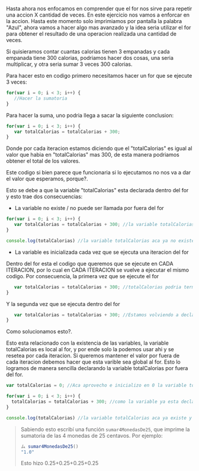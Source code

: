 Hasta ahora nos enfocamos en comprender que el for nos sirve para repetir una accion X cantidad de veces.
En este ejercicio nos vamos a enforcar en la accion.
Hasta este momento solo imprimiamos por pantalla la palabra "Azul", ahora vamos a hacer algo mas avanzado y la idea seria utilizar el for para obtener el resultado de una operacion realizada una cantidad de veces.

Si quisieramos contar cuantas calorias tienen 3 empanadas y cada empanada tiene 300 calorias, podriamos hacer dos cosas, una seria multiplicar, y otra seria sumar 3 veces 300 calorias.

Para hacer esto en codigo primero necesitamos hacer un for que se ejecute 3 veces:


```javascript
for(var i = 0; i < 3; i++) {
   //Hacer la sumatoria
}
```

Para hacer la suma, uno podria llega a sacar la siguiente conclusion:

```javascript
for(var i = 0; i < 3; i++) {
   var totalCalorias = totalCalorias + 300;
}
```

Donde por cada iteracion estamos diciendo que el "totalCalorias" es igual al valor que habia en "totalCalorias" mas 300, de esta manera podriamos obtener el total de los valores.

Este codigo si bien parece que funcionaria si lo ejecutamos no nos va a dar el valor que esperamos, porque?.

Esto se debe a que la variable "totalCalorias" esta declarada dentro del for y esto trae dos consecuencias:

* La variable no existe / no puede ser llamada por fuera del for

```javascript
for(var i = 0; i < 3; i++) {
   var totalCalorias = totalCalorias + 300; //la variable totalCalorias esta declarada dentro del for y solo puede ser usada ahi dentro
}

console.log(totalCalorias) //la variable totalCalorias aca ya no existe y no puede ser consultada
```

* La variable es inicializada cada vez que se ejecuta una iteracion del for

Dentro del for esta el codigo que queremos que se ejecute en CADA ITERACION, por lo cual en CADA ITERACION se vuelve a ejecutar el mismo codigo.
Por consecuencia, la primera vez que se ejecute el for

```javascript
   var totalCalorias = totalCalorias + 300; //totalCalorias podria terminar valiendo 300
}
```

Y la segunda vez que se ejecuta dentro del for

```javascript
   var totalCalorias = totalCalorias + 300; //Estamos volviendo a declarar la variable totalCalorias, por lo cual no logramos almacenar el valor anterior y acumular el nuevo valor.
}
```

Como solucionamos esto?.

Esto esta relacionado con la existencia de las variables, la variable totalCalorias es local al for, y por ende solo la podemos usar ahi y se resetea por cada iteracion. Si queremos mantener el valor por fuera de cada iteracion debemos hacer que esta varible sea global al for. Esto lo logramos de manera sencilla declarando la variable totalCalorias por fuera del for.

```javascript
var totalCalorias = 0; //Aca aprovecho e inicializo en 0 la variable totalCalorias.

for(var i = 0; i < 3; i++) {
  totalCalorias = totalCalorias + 300; //como la variable ya esta declarada por fuera del for, puede ser modificada durante las iteraciones y no se "reinicia", y aca obtenemos el valor total acumulado
}

console.log(totalCalorias) //la variable totalCalorias aca ya existe y nos devuelve el valor total que buscabamos.
```

> Sabiendo esto escribí una función `sumar4MonedasDe25`, que imprime la sumatoria de las 4 monedas de 25 centavos.
Por ejemplo: 
> 
> ```javascript
> ム sumar4MonedasDe25()
> "1.0"
> ```
> Esto hizo 0.25+0.25+0.25+0.25